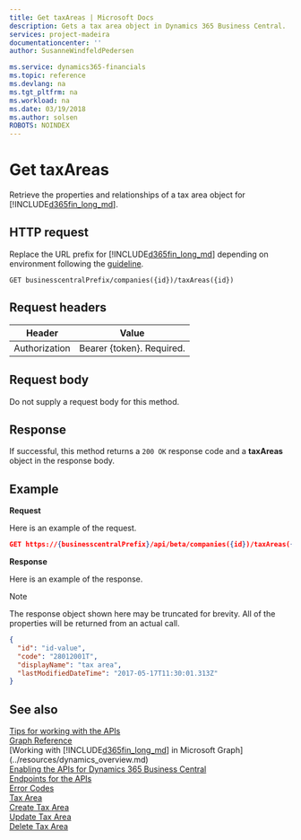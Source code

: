 ```yaml
---
title: Get taxAreas | Microsoft Docs
description: Gets a tax area object in Dynamics 365 Business Central. 
services: project-madeira
documentationcenter: ''
author: SusanneWindfeldPedersen

ms.service: dynamics365-financials
ms.topic: reference
ms.devlang: na
ms.tgt_pltfrm: na
ms.workload: na
ms.date: 03/19/2018
ms.author: solsen
ROBOTS: NOINDEX
---
```


# Get taxAreas
Retrieve the properties and relationships of a tax area object for [!INCLUDE[d365fin_long_md](../../includes/d365fin_long_md.md)].

## HTTP request
Replace the URL prefix for [!INCLUDE[d365fin_long_md](../../includes/d365fin_long_md.md)] depending on environment following the [guideline](../../endpoints-apis-for-dynamics.md).

```
GET businesscentralPrefix/companies({id})/taxAreas({id})
```

## Request headers

|Header|Value|
|------|-----|
|Authorization  |Bearer {token}. Required. |

## Request body
Do not supply a request body for this method.

## Response
If successful, this method returns a ```200 OK``` response code and a **taxAreas** object in the response body.

## Example

**Request**

Here is an example of the request.
```json
GET https://{businesscentralPrefix}/api/beta/companies({id})/taxAreas({id})
```

**Response**

Here is an example of the response. 

> [!NOTE]  
>   The response object shown here may be truncated for brevity. All of the properties will be returned from an actual call.

```json
{
  "id": "id-value",
  "code": "28012001T",
  "displayName": "tax area",
  "lastModifiedDateTime": "2017-05-17T11:30:01.313Z"
}
```

## See also
[Tips for working with the APIs](/dynamics365/business-central/dev-itpro/developer/devenv-connect-apps-tips)  
[Graph Reference](../api/dynamics_graph_reference.md)  
[Working with [!INCLUDE[d365fin_long_md](../../includes/d365fin_long_md.md)] in Microsoft Graph](../resources/dynamics_overview.md)  
[Enabling the APIs for Dynamics 365 Business Central](../../enabling-apis-for-dynamics-nav.md)  
[Endpoints for the APIs](../../endpoints-apis-for-dynamics.md)  
[Error Codes](../dynamics_error_codes.md)  
[Tax Area](../resources/dynamics_taxarea.md)  
[Create Tax Area](../api/dynamics_create_taxarea.md)  
[Update Tax Area](../api/dynamics_taxarea_update.md)  
[Delete Tax Area](../api/dynamics_taxarea_delete.md)  
